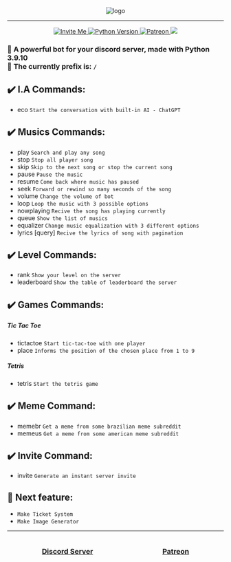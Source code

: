 <div align="center" dir="auto">
  <img src="https://i.postimg.cc/fbSfFC3F/ecobot-banner.png" alt="logo">
</div>
  <hr>
 <div align="center" dir="auto">
  <a href="https://discord.com/api/oauth2/authorize?client_id=941379078475362344&permissions=8&scope=bot" rel="nofollow" target="_blank">
      <img src="https://img.shields.io/badge/Discord-7289DA?style=for-the-badge&logo=discord&logoColor=white" alt="Invite Me">
  </a>
  <a href="https://www.python.org/downloads/release/python-3910" rel="nofollow" target="_blank">
  <img src="https://img.shields.io/badge/Python-3776AB?style=for-the-badge&logo=python&logoColor=white" alt="Python Version">
  </a>
  <a href="https://www.patreon.com/EcoBot791/membership" rel="nofollow" target="_blank">
  <img src="https://img.shields.io/badge/-PATREON-FFF?style=for-the-badge&logo=patreon" alt="Patreon">
  </a>
  <a href="https://discord.com/invite/vuz6R2zPq6" target="_blank">
  <img src="https://img.shields.io/discord/941388532734361640?color=%237289DA&style=for-the-badge">
  </a>
  
 </div>

<h3 dir="auto">
🤖 <b>A powerful bot for your discord server, made with Python 3.9.10</b>
<br>
🔑 <b>The currently prefix is: <code>/</code></b>
<br>
</h3>
<h2 dir="auto">✔️ I.A Commands:</h2>
   <ul>
    <li>
      eco <code>Start the conversation with built-in AI - ChatGPT</code>
    </li>
  </ul>
<h2 dir="auto">✔️ Musics Commands:</h2>
<ul dir="auto">
  <li>
    play <query> <code>Search and play any song</code>
  </li>
  <li>
    stop <code>Stop all player song</code>
  </li>
  <li>
    skip <code>Skip to the next song or stop the current song</code>
  </li>
  <li>
    pause <code>Pause the music</code>
  </li>
  <li>
    resume <code>Come back where music has paused</code>
  </li>
  <li>
    seek <seconds> <code>Forward or rewind so many seconds of the song</code>
  </li>
  <li>
    volume <vol> <code>Change the volume of bot</code>
  </li>
  <li>
    loop <type> <code>Loop the music with 3 possible options</code>
  </li>
  <li>
    nowplaying <code>Recive the song has playing currently</code>
  </li>
  <li>
    queue <code>Show the list of musics</code>
  </li>
  <li>
    equalizer <code>Change music equalization with 3 different options</code>
  </li>
  <li>
    lyrics [query] <code>Recive the lyrics of song with pagination</code>
  </li>
 </ul>
      
 <h2 dir="auto">✔️ Level Commands:</h2>
   <ul>
    <li>
      rank <code>Show your level on the server</code>
    </li>
    <li>
      leaderboard <code>Show the table of leaderboard the server</code>
    </li>
  </ul>
  
  <h2 dir="auto">✔️ Games Commands:</h2>
  <h5>Tic Tac Toe</h5>
    <ul>
    <li>
      tictactoe <code>Start tic-tac-toe with one player</code>
    </li>
    <li>
      place <code>Informs the position of the chosen place from 1 to 9</code>
    </li>
  </ul>
  <h5>Tetris</h5>
    <ul>
    <li>
      tetris <code>Start the tetris game</code>
    </li>
  </ul>


  <h2 dir="auto">✔️ Meme Command:</h2>
    <ul>
    <li>
      memebr <code>Get a meme from some brazilian meme subreddit</code>
    </li>
    <li>
      memeus <code>Get a meme from some american meme subreddit</code>
    </li>
  </ul>

  <h2 dir="auto">✔️ Invite Command:</h2>
    <ul>
    <li>
      invite <code>Generate an instant server invite</code>
    </li>
  </ul>
      
<h2 dir="auto">📌 Next feature:</h2>
 <ul>
    <li>
      <code>Make Ticket System</code>
    </li>
    <li>
      <code>Make Image Generator</code>
    </li>
  </ul>

  <hr>
  <div style="display: flex; justify-content: space-around;">
  <h3>
      <a href="https://discord.gg/vuz6R2zPq6" target="_blank">Discord Server</a>
    </h3>
    <h3>
    <a href="https://www.patreon.com/EcoBot791/membership" target="_blank">Patreon</a>
    </h3>
  </div>